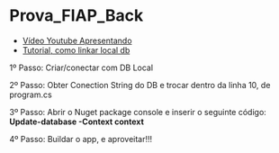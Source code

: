 # Prova_FIAP_Back


- [Vídeo Youtube Apresentando](https://youtu.be/VtYNPuPAtQg)
- [Tutorial, como linkar local db](https://youtu.be/qB5WqPtYqrU)

1º Passo: Criar/conectar com DB Local  

2º Passo: Obter Conection String do DB e trocar dentro da linha 10, de program.cs  

3º Passo: Abrir o Nuget package console e inserir o seguinte código: **Update-database -Context context** 

4º Passo: Buildar o app, e aproveitar!!!
